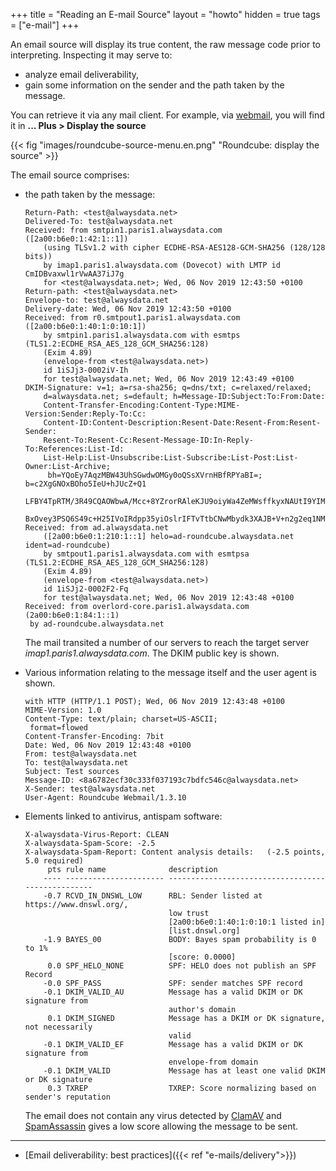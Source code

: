 +++
title = "Reading an E-mail Source"
layout = "howto"
hidden = true
tags = ["e-mail"]
+++

An email source will display its true content, the raw message code prior to interpreting. Inspecting it may serve to:

- analyze email deliverability,
- gain some information on the sender and the path taken by the message.

You can retrieve it via any mail client. For example, via [webmail](https://webmail.alwaysdata.com), you will find it in **... Plus > Display the source**

{{< fig "images/roundcube-source-menu.en.png" "Roundcube: display the source" >}}

The email source comprises:

-   the path taken by the message:
    ```
    Return-Path: <test@alwaysdata.net>
    Delivered-To: test@alwaysdata.net
    Received: from smtpin1.paris1.alwaysdata.com ([2a00:b6e0:1:42:1::1])
        (using TLSv1.2 with cipher ECDHE-RSA-AES128-GCM-SHA256 (128/128 bits))
        by imap1.paris1.alwaysdata.com (Dovecot) with LMTP id CmIDBvaxwl1rVwAA37iJ7g
        for <test@alwaysdata.net>; Wed, 06 Nov 2019 12:43:50 +0100
    Return-path: <test@alwaysdata.net>
    Envelope-to: test@alwaysdata.net
    Delivery-date: Wed, 06 Nov 2019 12:43:50 +0100
    Received: from r0.smtpout1.paris1.alwaysdata.com ([2a00:b6e0:1:40:1:0:10:1])
        by smtpin1.paris1.alwaysdata.com with esmtps (TLS1.2:ECDHE_RSA_AES_128_GCM_SHA256:128)
        (Exim 4.89)
        (envelope-from <test@alwaysdata.net>)
        id 1iSJj3-0002iV-Ih
        for test@alwaysdata.net; Wed, 06 Nov 2019 12:43:49 +0100
    DKIM-Signature: v=1; a=rsa-sha256; q=dns/txt; c=relaxed/relaxed;
        d=alwaysdata.net; s=default; h=Message-ID:Subject:To:From:Date:
        Content-Transfer-Encoding:Content-Type:MIME-Version:Sender:Reply-To:Cc:
        Content-ID:Content-Description:Resent-Date:Resent-From:Resent-Sender:
        Resent-To:Resent-Cc:Resent-Message-ID:In-Reply-To:References:List-Id:
        List-Help:List-Unsubscribe:List-Subscribe:List-Post:List-Owner:List-Archive;
         bh=YQoEy7AqzMBW43UhSGwdwOMGy0oQSsXVrnHBfRPYaBI=; b=c2XgGNOxBOho5IeU+hJUcZ+Q1
        LFBY4TpRTM/3R49CQAOWbwA/Mcc+8YZrorRAleKJU9oiyWa4ZeMWsffkyxNAUtI9YIM6ZNAsTIQBB
        BxOvey3PSQ6S49c+H25IVoIRdpp35yiOslrIFTvTtbCNwMbydk3XAJB+V+n2g2eq1NMN4=;
    Received: from ad.alwaysdata.net
        ([2a00:b6e0:1:210:1::1] helo=ad-roundcube.alwaysdata.net ident=ad-roundcube)
        by smtpout1.paris1.alwaysdata.com with esmtpsa (TLS1.2:ECDHE_RSA_AES_128_GCM_SHA256:128)
        (Exim 4.89)
        (envelope-from <test@alwaysdata.net>)
        id 1iSJj2-0002F2-Fq
        for test@alwaysdata.net; Wed, 06 Nov 2019 12:43:48 +0100
    Received: from overlord-core.paris1.alwaysdata.com (2a00:b6e0:1:84:1::1)
     by ad-roundcube.alwaysdata.net
    ```
    The mail transited a number of our servers to reach the target server *imap1.paris1.alwaysdata.com*. The DKIM public key is shown.

-   Various information relating to the message itself and the user
    agent is shown.
    ```
    with HTTP (HTTP/1.1 POST); Wed, 06 Nov 2019 12:43:48 +0100
    MIME-Version: 1.0
    Content-Type: text/plain; charset=US-ASCII;
     format=flowed
    Content-Transfer-Encoding: 7bit
    Date: Wed, 06 Nov 2019 12:43:48 +0100
    From: test@alwaysdata.net
    To: test@alwaysdata.net
    Subject: Test sources
    Message-ID: <8a6782ecf30c333f037193c7bdfc546c@alwaysdata.net>
    X-Sender: test@alwaysdata.net
    User-Agent: Roundcube Webmail/1.3.10
    ```
-   Elements linked to antivirus, antispam software:
    ```
    X-alwaysdata-Virus-Report: CLEAN
    X-alwaysdata-Spam-Score: -2.5
    X-alwaysdata-Spam-Report: Content analysis details:   (-2.5 points, 5.0 required)
         pts rule name              description
        ---- ---------------------- --------------------------------------------------
        -0.7 RCVD_IN_DNSWL_LOW      RBL: Sender listed at https://www.dnswl.org/,
                                    low trust
                                    [2a00:b6e0:1:40:1:0:10:1 listed in]
                                    [list.dnswl.org]
        -1.9 BAYES_00               BODY: Bayes spam probability is 0 to 1%
                                    [score: 0.0000]
         0.0 SPF_HELO_NONE          SPF: HELO does not publish an SPF Record
        -0.0 SPF_PASS               SPF: sender matches SPF record
        -0.1 DKIM_VALID_AU          Message has a valid DKIM or DK signature from
                                    author's domain
         0.1 DKIM_SIGNED            Message has a DKIM or DK signature, not necessarily
                                    valid
        -0.1 DKIM_VALID_EF          Message has a valid DKIM or DK signature from
                                    envelope-from domain
        -0.1 DKIM_VALID             Message has at least one valid DKIM or DK signature
         0.3 TXREP                  TXREP: Score normalizing based on sender's reputation
    ```
    The email does not contain any virus detected by [ClamAV](https://www.clamav.net/) and [SpamAssassin](https://spamassassin.apache.org/) gives a low score allowing the message to be sent.

---

- [Email deliverability: best practices]({{< ref "e-mails/delivery">}})
